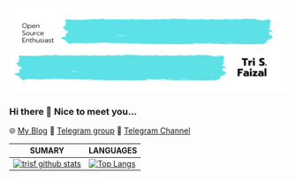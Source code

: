<img src="https://raw.githubusercontent.com/trisfaizal/trisfaizal/master/banner.png"/>

### Hi there 👋 Nice to meet you...
🌐 [My Blog](https://trisf.my.id) 💬 [Telegram group](https://t.me/dauntlessfaction) 🔭 [Telegram Channel](https://t.me/iLumbung)

| **SUMARY**                                                                                                                                              | **LANGUAGES**                                                                                                                                         |
| ------------------------------------------------------------------------------------------------------------------------------------------------------- | ----------------------------------------------------------------------------------------------------------------------------------------------------- |
| [![trisf github stats](https://github-readme-stats.vercel.app/api?username=trisfaizal&show_icons=true)](https://github.com/trisfaizal/github-readme-stats) | [![Top Langs](https://github-readme-stats.vercel.app/api/top-langs/?username=trisfaizal&layout=compact)](https://github.com/trisfaizal/github-readme-stats) |

<!--
**trisfaizal/trisfaizal** is a ✨ _special_ ✨ repository because its `README.md` (this file) appears on your GitHub profile.

Here are some ideas to get you started:

- 🔭 I’m currently working on ...
- 🌱 I’m currently learning ...
- 👯 I’m looking to collaborate on ...
- 🤔 I’m looking for help with ...
- 💬 Ask me about ...
- 📫 How to reach me: ...
- 😄 Pronouns: ...
- ⚡ Fun fact: ...
-->
